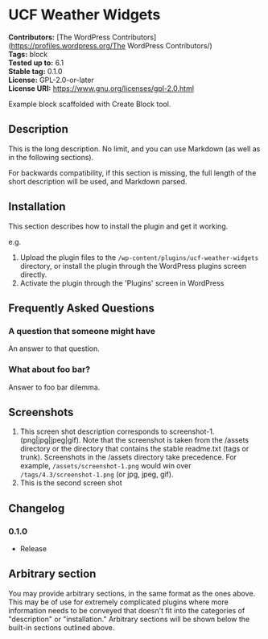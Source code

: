 # UCF Weather Widgets #
**Contributors:** [The WordPress Contributors](https://profiles.wordpress.org/The WordPress Contributors/)  
**Tags:**              block  
**Tested up to:**      6.1  
**Stable tag:**        0.1.0  
**License:**           GPL-2.0-or-later  
**License URI:**       https://www.gnu.org/licenses/gpl-2.0.html  

Example block scaffolded with Create Block tool.

## Description ##

This is the long description. No limit, and you can use Markdown (as well as in the following sections).

For backwards compatibility, if this section is missing, the full length of the short description will be used, and
Markdown parsed.

## Installation ##

This section describes how to install the plugin and get it working.

e.g.

1. Upload the plugin files to the `/wp-content/plugins/ucf-weather-widgets` directory, or install the plugin through the WordPress plugins screen directly.
1. Activate the plugin through the 'Plugins' screen in WordPress


## Frequently Asked Questions ##

### A question that someone might have ###

An answer to that question.

### What about foo bar? ###

Answer to foo bar dilemma.

## Screenshots ##

1. This screen shot description corresponds to screenshot-1.(png|jpg|jpeg|gif). Note that the screenshot is taken from
the /assets directory or the directory that contains the stable readme.txt (tags or trunk). Screenshots in the /assets
directory take precedence. For example, `/assets/screenshot-1.png` would win over `/tags/4.3/screenshot-1.png`
(or jpg, jpeg, gif).
2. This is the second screen shot

## Changelog ##

### 0.1.0 ###
* Release

## Arbitrary section ##

You may provide arbitrary sections, in the same format as the ones above. This may be of use for extremely complicated
plugins where more information needs to be conveyed that doesn't fit into the categories of "description" or
"installation." Arbitrary sections will be shown below the built-in sections outlined above.
